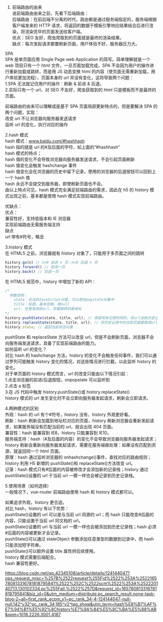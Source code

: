 1. 前端路由的由来  
   说前端路由由来之前，先看下后端路由：  
   后端路由：在前后端不分离的时代，路由都是通过服务端指定的，服务端根据客户端发来的 HTTP 请求，将返回的数据于模板引擎响应结果结合后进行渲染，将渲染完毕的页面发送给客户端。  
   优点：SEO 友好，爬虫爬取到的页面就是最终的渲染结果。  
   缺点：每次发起请求都要刷新页面，用户体验不好，服务器压力大。

SPA  
SPA 是单页面应用 Single Page web Application 的简写。简单理解就是一个 web 项目只有一个 html 文件，一旦页面加载完成，SPA 不会因为用户的操作进行重新加载或跳转，而是用 JS 动态变换 html 的内容（使页面无需重新加载，用户体验更加流程），页面本身的 url 并没有变化，这将导致两个问题：  
1.SPA 无法就记住用户的操作：刷新 & 前进 & 后退。  
2.实际只有一个 url，对 SEO 不友好，爬虫获取到的 html 只是模板而不是最终的页面。

前端路由的由来可以理解成是基于 SPA 页面局部更新特点的，但是要解决 SPA 的两个问题，实现：  
改变 url 不让浏览器向服务器发送请求  
监听 url 的变化，执行对应的操作

2.hash 模式  
hash 模式：www.baidu.com/#hashhash  
hash 指的就是 url 的#及后面的字符，如上面的“#hashhash”  
hash 模式的特点；  
hash 值的变化不会导致浏览器向服务器发送请求，不会引起页面刷新  
hash 值变化会触发 hashchange 事件  
hash 值变化会在浏览器的历史中留下记录，使用的浏览器的后退按钮可以回到上一个 hash 值  
hash 永远不会提交到服务器，即使刷新页面也不会。  
由以上特点可见，hash 模式完全满足前端路由的需求，因此在 h5 的 history 模式出现之前，基本都是使用 hash 模式实现前端路由。

优缺点：  
优点：  
兼容性好，支持低版本和 IE 浏览器  
实现前端路由无需服务端支持  
缺点  
url 带有#符号，略丑

3.history 模式  
在 HTML5 之前，浏览器就有 history 对象了，只能用于多页面之间的跳转  
```javascript
history.go(n) // n>0 前进 n 页；n<0 后退 n 页  
history.forward() // 前进一页  
history.back() // 后退一页
```

在 HTML5 规范中，history 中增加了新的 API：

```javascript
/*
  参数说明：
    state：合法的JavaScript对象，可以用在popstate对象中
    title：标题，基本忽略，用null
    url: 任意有效的url，将要跳转的新地址
*/
history.pushState(state, title, url); // 保留现有记录的同时，将url加到历史记录中
history.replaceState(state, title, url); // 将历史记录中的当前页面替换成url
history.state; // 返回当前状态对象
```

pushState 和 replaceState 方法可以改变 url，但是不会刷新页面，浏览器不会向服务端发送请求，具备了实现前端路由的能力。  
如何监听 url 的变化？  
对比 hash 的 hashchange 方法，history 的变化不会触发任何事件，我们可以通过罗列可能触发 history 变化的情况，对这些情况进行拦截，以此监听 history 的变化。  
对于单页面的 history 模式而言，url 的改变只能由以下情况引起：  
1.点击浏览器的前进/后退按钮，onpopstate 可以监听到  
2.点击 a 标签  
3.在 JS 代码中触发 history.pushState()或 history.replaceState()  
history 模式的 url 发生变化时不会立即向服务器发起请求，刷新会立即请求。

4.两种模式的区别  
外观：hash 的 url 有个#符号，history 没有，history 外观更好看。  
刷新：hash 刷新会加载到地址栏对应的页面，history 刷新浏览器会重新发起请求，如果服务端没有匹配当前的 url，就会出现 404 页面。  
兼容性：hash 能兼容到 IE8，history 只能兼容到 IE10。  
服务端支持：hash（#及后面的内容）的变化不会导致浏览器向服务器发起请求；history 刷新会重新向服务器发起请求，需要在服务端做处理：如果没有匹配到资源，就返回同一个 html 页面。  
原理：hash 通过监听浏览器的 onhashchange()事件，查找对应的路由规则；history 利用 H5 新增的 pushState()和 replaceState()方法改变 url。  
记录：hash 模式只有#后面的内容被修改才会添加新的记录栈；history 通过 pushState()设置的 url 于当前 url 一模一样也会被记录到历史记录栈。

5.使用场景（如何选择）  
一般情况下，vue-router 前端路由使用 hash 和 history 模式都可以。

如果追求外观，history 更合适。  
对比 hash，history 有以下优势：  
pushState()设置的 url 可以是与当前 url 同源的 url；而 hash 只能改变#后面的内容，只能设置于当前 url 同文档的 url。  
pushState()设置的 url 与当前 url 一模一样也会被添加到历史记录栈；hash 必须#后面的内容被更新才会记录。  
pushState()可以通过 stateObject 参数添加任意类型的数据到记录中，而 hash 只能添加短字符串。  
pushState()可以额外设置 title 属性供后续使用。  
history 模式需要后端配合。  
hash 兼容性更好。

https://blog.csdn.net/qq_42345108/article/details/124144047?ops_request_misc=%257B%2522request%255Fid%2522%253A%2522165780813316781818795841%2522%252C%2522scm%2522%253A%252220140713.130102334.pc%255Fall.%2522%257D&request_id=165780813316781818795841&biz_id=0&utm_medium=distribute.pc_search_result.none-task-blog-2~all~first_rank_ecpm_v1~pc_rank_34-4-124144047-null-null.142^v32^pc_rank_34,185^v2^tag_show&utm_term=hash%E8%B7%AF%E7%94%B1%E5%92%8Chistory%E7%9A%84%E5%8C%BA%E5%88%AB&spm=1018.2226.3001.4187
